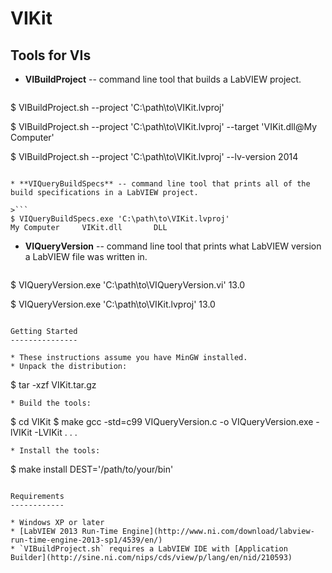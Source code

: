 VIKit
=====

Tools for VIs
-------------

* **VIBuildProject** -- command line tool that builds a LabVIEW project.

>```
$ VIBuildProject.sh --project 'C:\path\to\VIKit.lvproj'
>
$ VIBuildProject.sh --project 'C:\path\to\VIKit.lvproj' --target 'VIKit.dll@My Computer'
>
$ VIBuildProject.sh --project 'C:\path\to\VIKit.lvproj' --lv-version 2014
```

* **VIQueryBuildSpecs** -- command line tool that prints all of the build specifications in a LabVIEW project.

>```
$ VIQueryBuildSpecs.exe 'C:\path\to\VIKit.lvproj'
My Computer     VIKit.dll       DLL
```

* **VIQueryVersion** -- command line tool that prints what LabVIEW version a LabVIEW file was written in.

>```
$ VIQueryVersion.exe 'C:\path\to\VIQueryVersion.vi'
13.0
>
$ VIQueryVersion.exe 'C:\path\to\VIKit.lvproj'
13.0
```

Getting Started
---------------

* These instructions assume you have MinGW installed.
* Unpack the distribution:
```
$ tar -xzf VIKit.tar.gz
```
* Build the tools:
```
$ cd VIKit
$ make
gcc -std=c99 VIQueryVersion.c -o VIQueryVersion.exe -lVIKit -LVIKit
.
.
.
```
* Install the tools:
```
$  make install DEST='/path/to/your/bin'
```

Requirements
------------

* Windows XP or later
* [LabVIEW 2013 Run-Time Engine](http://www.ni.com/download/labview-run-time-engine-2013-sp1/4539/en/)
* `VIBuildProject.sh` requires a LabVIEW IDE with [Application Builder](http://sine.ni.com/nips/cds/view/p/lang/en/nid/210593)

